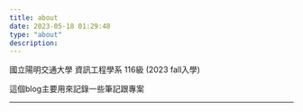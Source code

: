 ```yaml
---
title: about
date: 2023-05-18 01:29:48
type: "about"
description: 
---
```


國立陽明交通大學 資訊工程學系 116級 (2023 fall入學)

這個blog主要用來記錄一些筆記跟專案

---